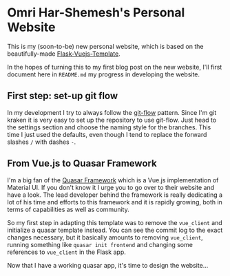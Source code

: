 # Omri Har-Shemesh's Personal Website

This is my (soon-to-be) new personal website, which is based on the 
beautifully-made 
[Flask-Vuejs-Template](https://github.com/gtalarico/flask-vuejs-template).

In the hopes of turning this to my first blog post on the new website, I'll 
first document here in `README.md` my progress in developing the website.

## First step: set-up git flow

In my development I try to always follow the [git-flow][1] pattern. Since I'm
git kraken it is very easy to set up the repository to use git-flow. Just head
to the settings section and choose the naming style for the branches. This time
I just used the defaults, even though I tend to replace the forward slashes
`/` with dashes `-`.

[1]: https://www.atlassian.com/git/tutorials/comparing-workflows/gitflow-workflow


## From Vue.js to Quasar Framework

I'm a big fan of the [Quasar Framework](www.quasar-framework.org) which is a 
Vue.js implementation of Material UI. If you don't know it I urge you to go 
over to their website and have a look. The lead developer behind the framework 
is really dedicating a lot of his time and efforts to this framework and it is 
rapidly growing, both in terms of capabilities as well as community.

So my first step in adapting this template was to remove the `vue_client` and 
initialize a quasar template instead. You can see the commit log to the exact 
changes necessary, but it basically amounts to removing `vue_client`, running 
something like `quasar init frontend` and changing some references to 
`vue_client` in the Flask app.

Now that I have a working quasar app, it's time to design the website...
